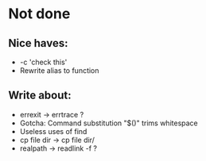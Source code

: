 # Not done

## Nice haves:
* -c 'check this'
* Rewrite alias to function

## Write about:
* errexit → errtrace ?
* Gotcha: Command substitution "$()" trims whitespace
* Useless uses of find
* cp file dir → cp file dir/
* realpath → readlink -f ?
